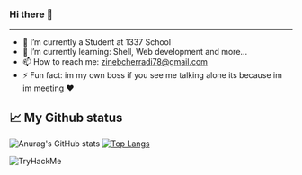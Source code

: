 ### Hi there 👋

---------------------


- 🔭 I’m currently a Student at 1337 School
- 🌱 I’m currently learning: Shell, Web development and more...
- 📫 How to reach me: zinebcherradi78@gmail.com
- ⚡ Fun fact: im my own boss if you see me talking alone its because im im meeting  ❤️


## 📈 My Github status

![Anurag's GitHub stats](https://github-readme-stats.vercel.app/api?username=funke09&show_icons=true&theme=radical)
[![Top Langs](https://github-readme-stats.vercel.app/api/top-langs/?username=funke09&layout=compact&theme=radical)](https://github.com/funk09/funk09/blob/main/README.md)

<img src="https://tryhackme-badges.s3.amazonaws.com/zinebcherradi78.png" alt="TryHackMe">
